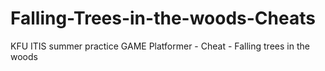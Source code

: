 # Falling-Trees-in-the-woods-Cheats 
KFU ITIS summer practice GAME
Platformer - Cheat - Falling trees in the woods
